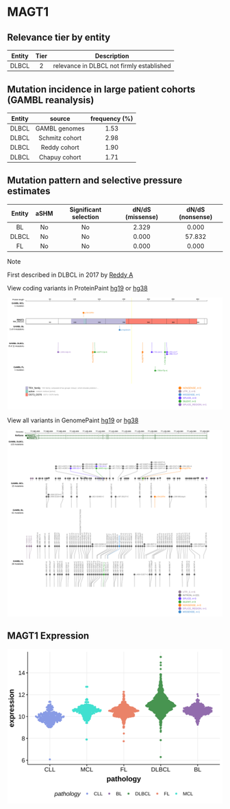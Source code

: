 # MAGT1

## Relevance tier by entity

|Entity|Tier|Description                              |
|:------:|:----:|-----------------------------------------|
|DLBCL |2   |relevance in DLBCL not firmly established|

## Mutation incidence in large patient cohorts (GAMBL reanalysis)

|Entity|source        |frequency (%)|
|:------:|:--------------:|:-------------:|
|DLBCL |GAMBL genomes |1.53         |
|DLBCL |Schmitz cohort|2.98         |
|DLBCL |Reddy cohort  |1.90         |
|DLBCL |Chapuy cohort |1.71         |

## Mutation pattern and selective pressure estimates

|Entity|aSHM|Significant selection|dN/dS (missense)|dN/dS (nonsense)|
|:------:|:----:|:---------------------:|:----------------:|:----------------:|
|BL    |No  |No                   |2.329           | 0.000          |
|DLBCL |No  |No                   |0.000           |57.832          |
|FL    |No  |No                   |0.000           | 0.000          |


> [!NOTE]
> First described in DLBCL in 2017 by [Reddy A](https://pubmed.ncbi.nlm.nih.gov/28985567)


View coding variants in ProteinPaint [hg19](https://morinlab.github.io/LLMPP/GAMBL/MAGT1_protein.html)  or [hg38](https://morinlab.github.io/LLMPP/GAMBL/MAGT1_protein_hg38.html)

![image](images/proteinpaint/MAGT1_NM_032121.svg)

View all variants in GenomePaint [hg19](https://morinlab.github.io/LLMPP/GAMBL/MAGT1.html)  or [hg38](https://morinlab.github.io/LLMPP/GAMBL/MAGT1_hg38.html)

![image](images/proteinpaint/MAGT1.svg)
## MAGT1 Expression
![image](images/gene_expression/MAGT1_by_pathology.svg)
